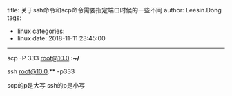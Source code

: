 title: 关于ssh命令和scp命令需要指定端口时候的一些不同
author: Leesin.Dong
tags:
  - linux
categories:
  - linux
date: 2018-11-11 23:45:00
---
scp -P 333 root@10.0.**:~/**

ssh root@10.0.** -p333

scp的p是大写 ssh的p是小写